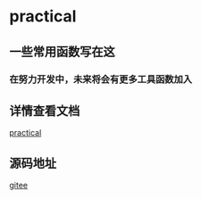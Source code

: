# practical

## 一些常用函数写在这

### 在努力开发中，未来将会有更多工具函数加入

## 详情查看文档

[practical](https://tcogid.top/blog/practical)

## 源码地址

[gitee](https://gitee.com/c_jiaming/practical)
